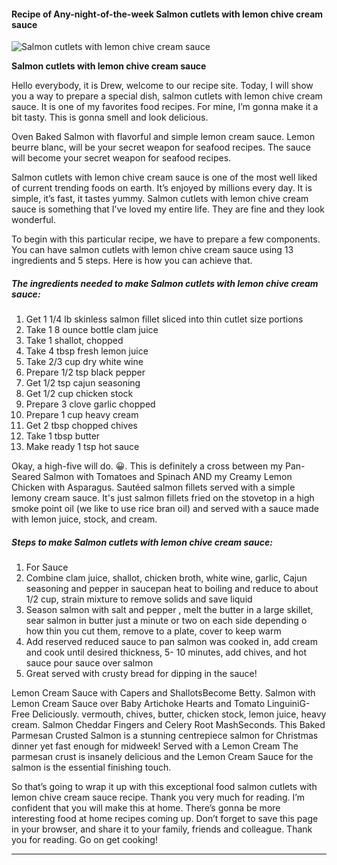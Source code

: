             

#### Recipe of Any-night-of-the-week Salmon cutlets with lemon chive cream sauce

![Salmon cutlets with lemon chive cream sauce](https://img-global.cpcdn.com/recipes/67231360/751x532cq70/salmon-cutlets-with-lemon-chive-cream-sauce-recipe-main-photo.jpg)

**Salmon cutlets with lemon chive cream sauce**

Hello everybody, it is Drew, welcome to our recipe site. Today, I will show you a way to prepare a special dish, salmon cutlets with lemon chive cream sauce. It is one of my favorites food recipes. For mine, I’m gonna make it a bit tasty. This is gonna smell and look delicious.

Oven Baked Salmon with flavorful and simple lemon cream sauce. Lemon beurre blanc, will be your secret weapon for seafood recipes. The sauce will become your secret weapon for seafood recipes.

Salmon cutlets with lemon chive cream sauce is one of the most well liked of current trending foods on earth. It’s enjoyed by millions every day. It is simple, it’s fast, it tastes yummy. Salmon cutlets with lemon chive cream sauce is something that I’ve loved my entire life. They are fine and they look wonderful.

To begin with this particular recipe, we have to prepare a few components. You can have salmon cutlets with lemon chive cream sauce using 13 ingredients and 5 steps. Here is how you can achieve that.

##### The ingredients needed to make Salmon cutlets with lemon chive cream sauce:

1.  Get 1 1/4 lb skinless salmon fillet sliced into thin cutlet size portions
2.  Take 1 8 ounce bottle clam juice
3.  Take 1 shallot, chopped
4.  Take 4 tbsp fresh lemon juice
5.  Take 2/3 cup dry white wine
6.  Prepare 1/2 tsp black pepper
7.  Get 1/2 tsp cajun seasoning
8.  Get 1/2 cup chicken stock
9.  Prepare 3 clove garlic chopped
10.  Prepare 1 cup heavy cream
11.  Get 2 tbsp chopped chives
12.  Take 1 tbsp butter
13.  Make ready 1 tsp hot sauce

Okay, a high-five will do. 😀. This is definitely a cross between my Pan-Seared Salmon with Tomatoes and Spinach AND my Creamy Lemon Chicken with Asparagus. Sautéed salmon fillets served with a simple lemony cream sauce. It's just salmon fillets fried on the stovetop in a high smoke point oil (we like to use rice bran oil) and served with a sauce made with lemon juice, stock, and cream.

##### Steps to make Salmon cutlets with lemon chive cream sauce:

1.  For Sauce
2.  Combine clam juice, shallot, chicken broth, white wine, garlic, Cajun seasoning and pepper in saucepan heat to boiling and reduce to about 1/2 cup, strain mixture to remove solids and save liquid
3.  Season salmon with salt and pepper , melt the butter in a large skillet, sear salmon in butter just a minute or two on each side depending o how thin you cut them, remove to a plate, cover to keep warm
4.  Add reserved reduced sauce to pan salmon was cooked in, add cream and cook until desired thickness, 5- 10 minutes, add chives, and hot sauce pour sauce over salmon
5.  Great served with crusty bread for dipping in the sauce!

Lemon Cream Sauce with Capers and ShallotsBecome Betty. Salmon with Lemon Cream Sauce over Baby Artichoke Hearts and Tomato LinguiniG-Free Deliciously. vermouth, chives, butter, chicken stock, lemon juice, heavy cream. Salmon Cheddar Fingers and Celery Root MashSeconds. This Baked Parmesan Crusted Salmon is a stunning centrepiece salmon for Christmas dinner yet fast enough for midweek! Served with a Lemon Cream The parmesan crust is insanely delicious and the Lemon Cream Sauce for the salmon is the essential finishing touch.

So that’s going to wrap it up with this exceptional food salmon cutlets with lemon chive cream sauce recipe. Thank you very much for reading. I’m confident that you will make this at home. There’s gonna be more interesting food at home recipes coming up. Don’t forget to save this page in your browser, and share it to your family, friends and colleague. Thank you for reading. Go on get cooking!

* * *